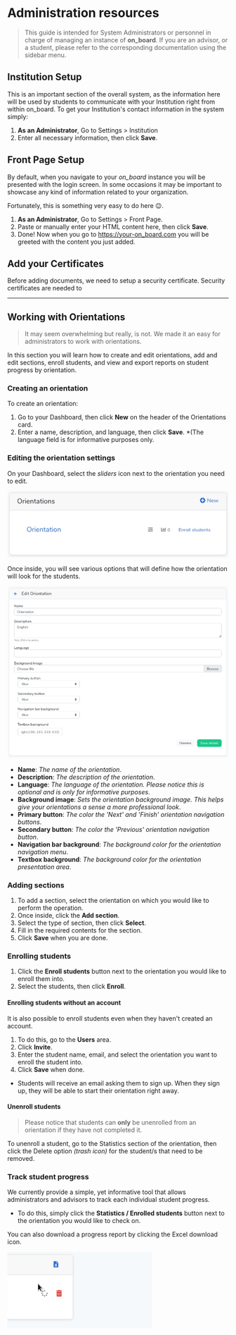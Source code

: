 # Administration resources
> This guide is intended for System Administrators or personnel in charge of managing an instance of **on_board**. If you are an advisor, or a student, please refer to the corresponding documentation using the sidebar menu.

## Institution Setup
This is an important section of the overall system, as the information here will be used by students to communicate with your Institution right from within on_board.
To get your Institution's contact information in the system simply:
1. **As an Administrator**, Go to Settings > Institution
2. Enter all necessary information, then click **Save**.

## Front Page Setup
By default, when you navigate to your *on_board* instance you will be presented with the login screen.
In some occasions it may be important to showcase any kind of information related to your organization.

Fortunately, this is something very easy to do here :wink:.
1. **As an Administrator**, Go to Settings > Front Page.
2. Paste or manually enter your HTML content here, then click **Save**.
3. Done! Now when you go to https://your-on_board.com you will be greeted with the content you just added.

## Add your Certificates
Before adding documents, we need to setup a security certificate.
Security certificates are needed to 
<hr>

## Working with Orientations
> It may seem overwhelming but really, is not. We made it an easy for administrators to work with orientations.

In this section you will learn how to create and edit orientations, add and edit sections, enroll students, and view and export reports on student progress by orientation.
### Creating an orientation
To create an orientation:
1. Go to your Dashboard, then click **New** on the header of the Orientations card.
2. Enter a name, description, and language, then click **Save**. *(The language field is for informative purposes only.

### Editing the orientation settings
On your Dashboard, select the *sliders* icon next to the orientation you need to edit.

![image](assets/img/edit-orientation-01.gif)

Once inside, you will see various options that will define how the orientation will look for the students.

![image](assets/img/edit-orientation-02.png)
* **Name**: *The name of the orientation*.
* **Description**: *The description of the orientation*.
* **Language**: *The language of the orientation. Please notice this is optional and is only for informative purposes*.
* **Background image**: *Sets the orientation background image. This helps give your orientations a sense a more professional look*.
* **Primary button**: *The color the 'Next' and 'Finish' orientation navigation buttons*.
* **Secondary button**: *The color the 'Previous' orientation navigation button*.
* **Navigation bar background**: *The background color for the orientation navigation menu*.
* **Textbox background**: *The background color for the orientation presentation area*.


### Adding sections
1. To add a section, select the orientation on which you would like to perform the operation.
2. Once inside, click the **Add section**.
3. Select the type of section, then click **Select**.
4. Fill in the required contents for the section.
5. Click **Save** when you are done.

### Enrolling students
1. Click the **Enroll students** button next to the orientation you would like to enroll them into.
2. Select the students, then click **Enroll**.

#### Enrolling students without an account
It is also possible to enroll students even when they haven't created an account.
1. To do this, go to the **Users** area.
2. Click **Invite**.
3. Enter the student name, email, and select the orientation you want to enroll the student into.
4. Click **Save** when done.
  * Students will receive an email asking them to sign up. When they sign up, they will be able to start their orientation right away.

#### Unenroll students
> Please notice that students can **only** be unenrolled from an orientation if they have not completed it.

To unenroll a student, go to the Statistics section of the orientation, then click the Delete option *(trash icon)* for the student/s that need to be removed.

### Track student progress
We currently provide a simple, yet informative tool that allows administrators and advisors to track each individual student progress.

* To do this, simply click the **Statistics / Enrolled students** button next to the orientation you would like to check on.

You can also download a progress report by clicking the Excel download icon.

![Excel download](assets/img/excel-report.gif)
